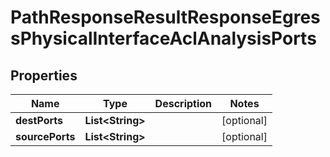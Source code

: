 
# PathResponseResultResponseEgressPhysicalInterfaceAclAnalysisPorts

## Properties
Name | Type | Description | Notes
------------ | ------------- | ------------- | -------------
**destPorts** | **List&lt;String&gt;** |  |  [optional]
**sourcePorts** | **List&lt;String&gt;** |  |  [optional]




